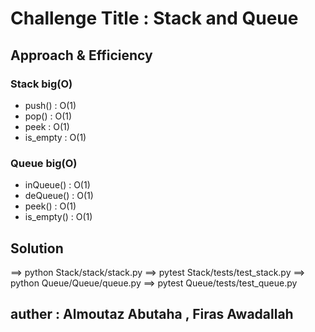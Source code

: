 # Challenge Title : Stack and Queue

## Approach & Efficiency
### Stack big(O)
* push() : O(1)
* pop() : O(1)
* peek : O(1)
* is_empty : O(1)

### Queue big(O)
* inQueue() : O(1)
* deQueue() : O(1)
* peek() : O(1)
* is_empty() : O(1)

## Solution
==> python Stack/stack/stack.py
==> pytest Stack/tests/test_stack.py
==> python Queue/Queue/queue.py
==> pytest Queue/tests/test_queue.py 

## auther : Almoutaz Abutaha , Firas Awadallah
